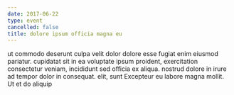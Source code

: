 ```yaml
---
date: 2017-06-22
type: event
cancelled: false
title: dolore ipsum officia magna eu
---
```

ut commodo deserunt culpa velit dolor dolore esse fugiat enim eiusmod pariatur. cupidatat sit in ea voluptate ipsum proident, exercitation consectetur veniam, incididunt sed officia ex aliqua. nostrud dolore in irure ad tempor dolor in consequat. elit, sunt Excepteur eu labore magna mollit. Ut et do aliquip